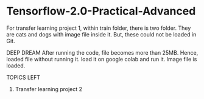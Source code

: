 # Tensorflow-2.0-Practical-Advanced

For transfer learning project 1, within train folder, there is two folder. They are cats and dogs with image file inside it. But, these could not be loaded in Git.

DEEP DREAM
After running the code, file becomes more than 25MB. Hence, loaded file without running it. load it on google colab and run it. Image file is loaded.

TOPICS LEFT
1) Transfer learning project 2
